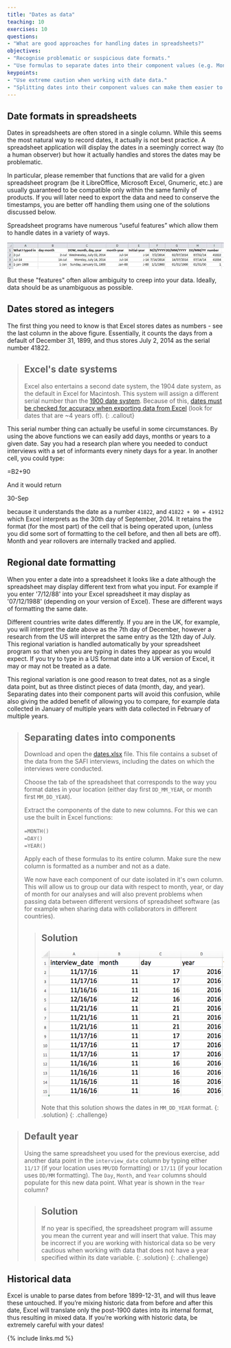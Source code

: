 ```yaml
---
title: "Dates as data"
teaching: 10
exercises: 10
questions:
- "What are good approaches for handling dates in spreadsheets?"
objectives:
- "Recognise problematic or suspicious date formats."
- "Use formulas to separate dates into their component values (e.g. Month, Day, Year)."
keypoints:
- "Use extreme caution when working with date data."
- "Splitting dates into their component values can make them easier to handle."
---
```


## Date formats in spreadsheets

Dates in spreadsheets are often stored in a single column. While this seems the
most natural way to record dates, it actually is not best
practice. A spreadsheet application will display the dates in a
seemingly correct way (to a human observer) but how it actually handles
and stores the dates may be problematic.

In particular, please remember that functions that are valid for a given
spreadsheet program (be it LibreOffice, Microsoft Excel,
Gnumeric, etc.) are usually guaranteed to be compatible only within the same
family of products. If you will later need to export the data and need to
conserve the timestamps, you are better off handling them using one of the solutions discussed below.  

Spreadsheet programs have numerous “useful features” which allow them to handle dates in a variety of ways.

![Many formats, many ambiguities](../fig/excel_dates_1.jpg)

But these "features" often allow ambiguity to creep into your data. Ideally, data should be as unambiguous as possible.

## Dates stored as integers

The first thing you need to know is that Excel stores dates as numbers - see the last column in the above figure. Essentially, it counts the days from a default of December 31, 1899, and thus stores July 2, 2014 as  the serial number 41822.

> ## Excel's date systems
> Excel also entertains a second date system, the 1904 date system, as the default in Excel for Macintosh. This system will assign a
> different serial number than the [1900 date system](https://support.microsoft.com/en-us/help/214330/differences-between-the-1900-and-the-1904-date-system-in-excel). Because of this,
> [dates must be checked for accuracy when exporting data from Excel](http://datapub.cdlib.org/2014/04/10/abandon-all-hope-ye-who-enter-dates-in-excel/) (look for dates that are ~4 years off).
{: .callout}

This serial number thing can actually be useful in some circumstances. By using
the above functions we can easily add days, months or years to a given date.
Say you had a research plan where you needed to conduct interviews with a
set of informants every ninety days for a year.
In another cell, you could type:

=B2+90

And it would return

30-Sep

because it understands the date as a number `41822`, and `41822 + 90 = 41912`
which Excel interprets as the 30th day of September, 2014. It retains the format (for the most
part) of the cell that is being operated upon, (unless you did some sort of
formatting to the cell before, and then all bets are off). Month and year
rollovers are internally tracked and applied.

## Regional date formatting

When you enter a date into a spreadsheet it looks like a date although the spreadsheet may
display different text from what you input. For example if you enter '7/12/88' into your
Excel spreadsheet it may display as '07/12/1988' (depending on your version of Excel). These
are different ways of formatting the same date.

Different countries write dates differently. If you are in the UK, for example, you will interpret
the date above as the 7th day of December, however a research from the US will interpret the same entry as the 12th day of July. This regional variation is handled automatically by your
spreadsheet program so that when you are typing in dates they appear as you would expect. If you
try to type in a US format date into a UK version of Excel, it may or may not be treated as a
date.

This regional variation is one good reason to treat dates, not as a single data point, but as
three distinct pieces of data (month, day, and year). Separating dates into their component parts
will avoid this confusion, while also giving the added benefit of allowing you to compare, for
example data collected in January of multiple years with data collected in February of multiple years.

> ## Separating dates into components
>
> Download and open the [dates.xlsx](https://ndownloader.figshare.com/files/11502827) file. This file
> contains a subset of the data from the SAFI interviews, including the dates on which the
> interviews were conducted.
>
> Choose the tab of the spreadsheet that corresponds to the way you format dates in your
> location (either day first `DD_MM_YEAR`, or month first `MM_DD_YEAR`).
>
> Extract the components of the date to new columns. For this we
> can use the built in Excel functions:
>
> `=MONTH()`    
> `=DAY()`  
> `=YEAR()`
>
> Apply each of these formulas to its entire column.
> Make sure the new column is formatted as a number and not as a date.
>
> We now have each component of our date isolated in it's own column. This will allow us
> to group our data with respect to month, year, or day of month for our analyses and will
> also prevent problems when passing data between different versions of spreadsheet
> software (as for example when sharing data with collaborators in different countries).
>
> > ## Solution
> > ![dates exercise 1](../fig/solution_exercise_1_dates.png)
> >
> > Note that this solution shows the dates in `MM_DD_YEAR` format.
> {: .solution}
{: .challenge}


> ## Default year
>
> Using the same spreadsheet you used for the previous exercise, add another data point
> in the `interview_date` column by typing either `11/17` (if your location uses `MM/DD` formatting)
> or `17/11` (if your location uses `DD/MM` formatting). The `Day`, `Month`, and `Year` columns
> should populate for this new data point. What year is shown in the `Year` column?
>
> > ## Solution
> > If no year is specified, the spreadsheet program will assume you mean the current year
> > and will insert that value. This may be incorrect if you are working with historical data so
> > be very cautious when working with data that does not have a year specified within its date
> > variable.
> {: .solution}
{: .challenge}

## Historical data
Excel is unable to parse dates from before 1899-12-31, and will thus leave these untouched.  If you’re mixing historic data
from before and after this date, Excel will translate only the post-1900 dates into its internal format, thus resulting in mixed data. If you’re working with historic data, be extremely careful with your dates!

{% include links.md %}
